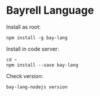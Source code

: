 # Bayrell Language

Install as root:
```
npm install -g bay-lang
```

Install in code server:
```
cd ~
npm install --save bay-lang
```

Check version:
```
bay-lang-nodejs version
```
